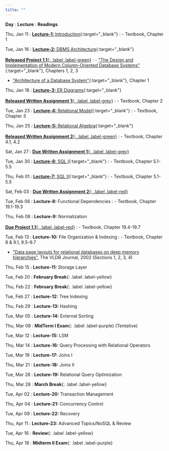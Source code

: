 ```yaml
---
title: ""
---
```


**Day**
: **Lecture**
    : **Readings**

Thu, Jan 11
: [**Lecture-1:** Introduction](https://piazza.com/class_profile/get_resource/lqgumfk5p7c3yl/lrctzbztt4m3yk){:target="_blank"}
    : - Textbook, Chapter 1

Tue, Jan 16
: [**Lecture-2:** DBMS Architecture](https://piazza.com/class_profile/get_resource/lqgumfk5p7c3yl/lrguzgmnmx76df){:target="_blank"} <br><br> [**Released Project 1.1**{: .label .label-green}](/COSI-127B/assignments)
    : - ["The Design and Implementation of Modern Column-Oriented Database Systems"](https://stratos.seas.harvard.edu/files/stratos/files/columnstoresfntdbs.pdf){:target="_blank"}, Chapters 1, 2, 3
- ["Architecture of a Database System"](https://dsf.berkeley.edu/papers/fntdb07-architecture.pdf){:target="_blank"}, Chapter 1

Thu, Jan 18
: [**Lecture-3:** ER Diagrams](https://piazza.com/class_profile/get_resource/lqgumfk5p7c3yl/lrjphqr0th13r8){:target="_blank"} <br><br> [**Released Written Assignment 1**{: .label .label-grey}](/COSI-127B/assignments)
    : - Textbook, Chapter 2

Tue, Jan 23
: [**Lecture-4:** Relational Model](https://piazza.com/class_profile/get_resource/lqgumfk5p7c3yl/lrqwav2x89z654){:target="_blank"}
    : - Textbook, Chapter 3

Thu, Jan 25
: [**Lecture-5:** Relational Algebra](https://piazza.com/class_profile/get_resource/lqgumfk5p7c3yl/lrtrsr1pqp04ig){:target="_blank"} <br><br> [**Released Written Assignment 2**{: .label .label-green}](/COSI-127B/assignments)
    : - Textbook, Chapter 4.1, 4.2

Sat, Jan 27
: [**Due Written Assignment 1**{: .label .label-grey}](/COSI-127B/assignments)

Tue, Jan 30
: [**Lecture-6:** SQL I](https://piazza.com/class_profile/get_resource/lqgumfk5p7c3yl/ls0x7aahga01b3){:target="_blank"}
    : - Textbook, Chapter 5.1-5.5

Thu, Feb 01
: [**Lecture-7:** SQL II](https://piazza.com/class_profile/get_resource/lqgumfk5p7c3yl/ls3s3andoj36el){:target="_blank"}
    : - Textbook, Chapter 5.1-5.5

Sat, Feb 03
: [**Due Written Assignment 2**{: .label .label-red}](/COSI-127B/assignments)

Tue, Feb 06
: **Lecture-8:** Functional Dependencies
    : - Textbook, Chapter 19.1-19.3

Thu, Feb 08
: **Lecture-9:** Normalization <br><br> [**Due Project 1.1**{: .label .label-red}](/COSI-127B/assignments)
    : - Textbook, Chapter 19.4-19.7

Tue, Feb 13
: **Lecture-10:** File Organization & Indexing
    : - Textbook, Chapter 8 & 9.1, 9.5-9.7
- ["Data page layouts for relational databases on deep memory hierarchies"](https://link.springer.com/article/10.1007%2Fs00778-002-0074-9), The VLDB Journal, 2002 (Sections 1, 2, 3, 4)

Thu, Feb 15
: **Lecture-11:** Storage Layer

Tue, Feb 20
: **February Break**{: .label .label-yellow}

Thu, Feb 22
: **February Break**{: .label .label-yellow}

Tue, Feb 27
: **Lecture-12:** Tree Indexing

Thu, Feb 29
: **Lecture-13:** Hashing

Tue, Mar 05
: **Lecture-14:** External Sorting

Thu, Mar 08
: **MidTerm I Exam**{: .label .label-purple} (Tentative)

Tue, Mar 12
: **Lecture-15:** LSM

Thu, Mar 14
: **Lecture-16:** Query Processing with Relational Operators

Tue, Mar 19
: **Lecture-17:** Joins I

Thu, Mar 21
: **Lecture-18:** Joins II

Tue, Mar 26
: **Lecture-19:** Relational Query Optimization

Thu, Mar 28
: **March Break**{: .label .label-yellow}

Tue, Apr 02
: **Lecture-20:** Transaction Management

Thu, Apr 04
: **Lecture-21:** Concurrency Control

Tue, Apr 09
: **Lecture-22:** Recovery

Thu, Apr 11
: **Lecture-23:** Advanced Topics/NoSQL & Review

Tue, Apr 16
: **Review**{: .label .label-yellow}

Thu, Apr 18
: **Midterm II Exam**{: .label .label-purple}
